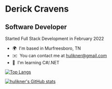 <!-- ![CSS3](https://img.shields.io/badge/css3-%231572B6.svg?style=for-the-badge&logo=css3&logoColor=white)
![HTML5](https://img.shields.io/badge/html5-%23E34F26.svg?style=for-the-badge&logo=html5&logoColor=white)
![JavaScript](https://img.shields.io/badge/javascript-%23323330.svg?style=for-the-badge&logo=javascript&logoColor=%23F7DF1E)
![React](https://img.shields.io/badge/react-%2320232a.svg?style=for-the-badge&logo=react&logoColor=%2361DAFB)
![NodeJS](https://img.shields.io/badge/node.js-6DA55F?style=for-the-badge&logo=node.js&logoColor=white)
![C#](https://img.shields.io/badge/c%23-%23239120.svg?style=for-the-badge&logo=c-sharp&logoColor=white)
![Visual Studio Code](https://img.shields.io/badge/Visual%20Studio%20Code-0078d7.svg?style=for-the-badge&logo=visual-studio-code&logoColor=white)
![GitHub](https://img.shields.io/badge/github-%23121011.svg?style=for-the-badge&logo=github&color=black&color=black)
![Slack](https://img.shields.io/badge/Slack-4A154B?style=for-the-badge&logo=slack&logoColor=white)
 -->
Derick Cravens
===============================

Software Developer
------------------

Started Full Stack Development in February 2022

*   🌍  I'm based in Murfreesboro, TN
*   ✉️  You can contact me at [hulikner@gmail.com](mailto:hulikner@gmail.com)
*   🧠  I'm learning C#/.NET

[![Top Langs](https://github-readme-stats.vercel.app/api/top-langs/?username=hulikner&show_icons=true&theme=discord_old_blurple)](https://github.com/hulikner/github-readme-stats)




[![hulikner's GitHub stats](https://github-readme-stats.vercel.app/api?username=hulikner&show_icons=true&theme=discord_old_blurple)](https://github.com/hulikner/github-readme-stats)
<!-- ![hulikner's GitHub stats](https://github-readme-stats.vercel.app/api?username=hulikner&count_private=true)
![hulikner's GitHub stats](https://github-readme-stats.vercel.app/api?username=hulikner&show_icons=true)
![hulikner's GitHub stats](https://github-readme-stats.vercel.app/api?username=hulikner&show_icons=true&theme=radical) -->
<!-- [![Readme Card](https://github-readme-stats.vercel.app/api/pin/?username=hulikner&repo=github-readme-stats)](https://github.com/hulikner/github-readme-stats) -->

<!-- <a href="https://github.com/hulikner/github-readme-stats">
  <img align="center" src="https://github-readme-stats.vercel.app/api/top-langs/?username=hulikner&show_icons=true&theme=discord_old_blurple" />
</a>
<a href="https://github.com/hulikner/convoychat">
  <img align-items="center" src="[https://github-readme-stats.vercel.app/api/pin/?username=hulikner&repo=convoychat](https://github-readme-stats.vercel.app/api?username=hulikner&show_icons=true&theme=discord_old_blurple)" />
</a> -->
<!-- [![hulikner's wakatime stats](https://github-readme-stats.vercel.app/api/wakatime?username=hulikner)](https://github.com/hulikner/github-readme-stats) -->

<!--
**hulikner/hulikner** is a ✨ _special_ ✨ repository because its `README.md` (this file) appears on your GitHub profile.

Here are some ideas to get you started:

- 🔭 I’m currently working on ...
- 🌱 I’m currently learning ...
- 👯 I’m looking to collaborate on ...
- 🤔 I’m looking for help with ...
- 💬 Ask me about ...
- 📫 How to reach me: ...
- 😄 Pronouns: ...
- ⚡ Fun fact: ...
-->
